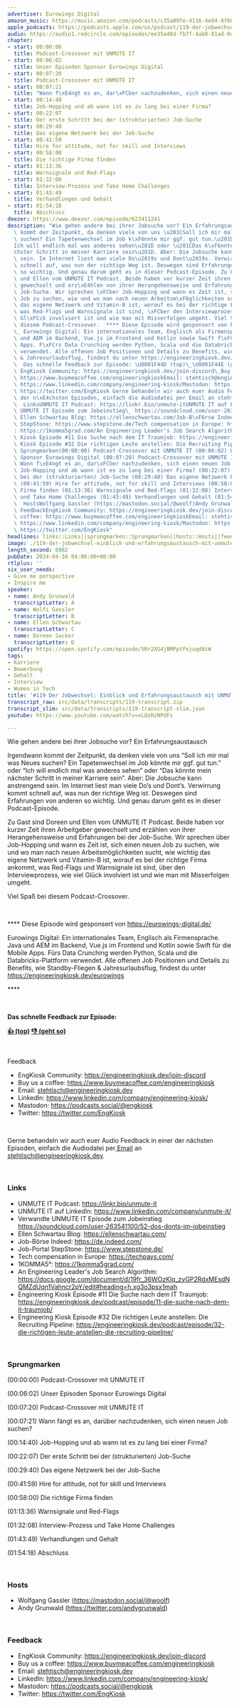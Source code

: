 ```yaml
---
advertiser: Eurowings Digital
amazon_music: https://music.amazon.com/podcasts/c35a09fe-4116-4e04-8f68-77d61b112e46/episodes/db1a0c53-a506-40c7-9535-d1403ee12c45/engineering-kiosk-119-der-jobwechsel-einblick-und-erfahrungsaustausch-mit-unmute-it
apple_podcasts: https://podcasts.apple.com/us/podcast/119-der-jobwechsel-einblick-und-erfahrungsaustausch/id1603082924?i=1000652568772&uo=4
audio: https://audio1.redcircle.com/episodes/ee35a48d-fb7f-4ab8-81ad-0c555414c175/stream.mp3
chapter:
- start: 00:00:00
  title: Podcast-Crossover mit UNMUTE IT
- start: 00:06:02
  title: Unser Episoden Sponsor Eurowings Digital
- start: 00:07:20
  title: Podcast-Crossover mit UNMUTE IT
- start: 00:07:21
  title: "Wann f\xE4ngt es an, dar\xFCber nachzudenken, sich einen neuen Job suchen?"
- start: 00:14:40
  title: Job-Hopping und ab wann ist es zu lang bei einer Firma?
- start: 00:22:07
  title: Der erste Schritt bei der (strukturierten) Job-Suche
- start: 00:29:40
  title: Das eigene Netzwerk bei der Job-Suche
- start: 00:41:59
  title: Hire for attitude, not for skill und Interviews
- start: 00:58:00
  title: Die richtige Firma finden
- start: 01:13:36
  title: Warnsignale und Red-Flags
- start: 01:32:08
  title: Interview-Prozess und Take Home Challenges
- start: 01:43:49
  title: Verhandlungen und Gehalt
- start: 01:54:18
  title: Abschluss
deezer: https://www.deezer.com/episode/623411241
description: "Wie gehen andere bei ihrer Jobsuche vor? Ein Erfahrungsaustausch Irgendwann\
  \ kommt der Zeitpunkt, da denken viele von uns \u201CSoll ich mir mal was Neues\
  \ suchen? Ein Tapetenwechsel im Job k\xF6nnte mir ggf. gut tun.\u201D oder \u201C\
  Ich will endlich mal was anderes sehen\u201D oder \u201CDas k\xF6nnte mein n\xE4\
  chster Schritt in meiner Karriere sein\u201D. Aber: Die Jobsuche kann anstrengend\
  \ sein. Im Internet liest man viele Do\u2019s und Dont\u2019s. Verwirrung kommt\
  \ schnell auf, was nun der richtige Weg ist. Deswegen sind Erfahrungen von anderen\
  \ so wichtig. Und genau darum geht es in dieser Podcast-Episode. Zu Gast sind Doreen\
  \ und Ellen vom UNMUTE IT Podcast. Beide haben vor kurzer Zeit ihren Arbeitgeber\
  \ gewechselt und erz\xE4hlen von ihrer Herangehensweise und Erfahrungen bei der\
  \ Job-Suche. Wir sprechen \xFCber Job-Hopping und wann es Zeit ist, sich einen neuen\
  \ Job zu suchen, wie und wo man nach neuen Arbeitsm\xF6glichkeiten sucht, wie wichtig\
  \ das eigene Netzwerk und Vitamin-B ist, worauf es bei der richtige Firma ankommt,\
  \ was Red-Flags und Warnsignale ist sind, \xFCber den Interviewprozess, wie viel\
  \ Gl\xFCck involviert ist und wie man mit Misserfolgen umgeht. Viel Spa\xDF bei\
  \ diesem Podcast-Crossover.  **** Diese Episode wird gesponsert von https://eurowings-digital.de/\_\
  \_ Eurowings Digital: Ein internationales Team, Englisch als Firmensprache. Java\
  \ und AEM im Backend, Vue.js im Frontend und Kotlin sowie Swift f\xFCr die Mobile\
  \ Apps. F\xFCrs Data Crunching werden Python, Scala und die Databricks-Plattform\
  \ verwendet. Alle offenen Job Positionen und Details zu Benefits, wie Standby-Fliegen\
  \ & Jahresurlaubsflug, findest du unter https://engineeringkiosk.dev/eurowings ****\
  \  Das schnelle Feedback zur Episode: \U0001F44D (top)\_\U0001F44E (geht so)  Feedback\
  \ EngKiosk Community: https://engineeringkiosk.dev/join-discord\_Buy us a coffee:\
  \ https://www.buymeacoffee.com/engineeringkioskEmail: stehtisch@engineeringkiosk.devLinkedIn:\
  \ https://www.linkedin.com/company/engineering-kiosk/Mastodon: https://podcasts.social/@engkioskTwitter:\
  \ https://twitter.com/EngKiosk Gerne behandeln wir auch euer Audio Feedback in einer\
  \ der n\xE4chsten Episoden, einfach die Audiodatei per Email an stehtisch@engineeringkiosk.dev.\
  \  LinksUNMUTE IT Podcast: https://linkr.bio/unmute-itUNMUTE IT auf LinkedIn: https://www.linkedin.com/company/unmute-it/Verwandte\
  \ UNMUTE IT Episode zum Jobeinstieg\_ https://soundcloud.com/user-263541100/52-dos-donts-im-jobeinstieg\_\
  \ Ellen Schwartau Blog: https://ellenschwartau.com/Job-B\xF6rse Indeed: https://de.indeed.com/Job-Portal\
  \ StepStone: https://www.stepstone.de/Tech compensation in Europe: https://techpays.com/1KOMMA5\xB0\
  : https://1komma5grad.com/An Engineering Leader's Job Search Algorithm: https://docs.google.com/document/d/19fr_36WOzKlq_zyGP2RdxMEsdNQMZdUqn1Vahncr2pY/edit#heading=h.xg3o3psx1mahEngineering\
  \ Kiosk Episode #11 Die Suche nach dem IT Traumjob: https://engineeringkiosk.dev/podcast/episode/11-die-suche-nach-dem-it-traumjob/Engineering\
  \ Kiosk Episode #32 Die richtigen Leute anstellen: Die Recruiting Pipeline: https://engineeringkiosk.dev/podcast/episode/32-die-richtigen-leute-anstellen-die-recruiting-pipeline/\
  \ Sprungmarken(00:00:00) Podcast-Crossover mit UNMUTE IT (00:06:02) Unser Episoden\
  \ Sponsor Eurowings Digital (00:07:20) Podcast-Crossover mit UNMUTE IT (00:07:21)\
  \ Wann f\xE4ngt es an, dar\xFCber nachzudenken, sich einen neuen Job suchen? (00:14:40)\
  \ Job-Hopping und ab wann ist es zu lang bei einer Firma? (00:22:07) Der erste Schritt\
  \ bei der (strukturierten) Job-Suche (00:29:40) Das eigene Netzwerk bei der Job-Suche\
  \ (00:41:59) Hire for attitude, not for skill und Interviews (00:58:00) Die richtige\
  \ Firma finden (01:13:36) Warnsignale und Red-Flags (01:32:08) Interview-Prozess\
  \ und Take Home Challenges (01:43:49) Verhandlungen und Gehalt (01:54:18) Abschluss\
  \  HostsWolfgang Gassler (https://mastodon.social/@woolf)Andy Grunwald (https://twitter.com/andygrunwald)\
  \ FeedbackEngKiosk Community: https://engineeringkiosk.dev/join-discordBuy us a\
  \ coffee: https://www.buymeacoffee.com/engineeringkioskEmail: stehtisch@engineeringkiosk.devLinkedIn:\
  \ https://www.linkedin.com/company/engineering-kiosk/Mastodon: https://podcasts.social/@engkioskTwitter:\
  \ https://twitter.com/EngKiosk"
headlines: links::Links||sprungmarken::Sprungmarken||hosts::Hosts||feedback::Feedback
image: ./119-der-jobwechsel-einblick-und-erfahrungsaustausch-mit-unmute-it.jpg
length_second: 6982
pubDate: 2024-04-16 04:00:00+00:00
rtlplus: ''
six_user_needs:
- Give me perspective
- Inspire me
speaker:
- name: Andy Grunwald
  transcriptLetter: A
- name: Wolfi Gassler
  transcriptLetter: B
- name: Ellen Schwartau
  transcriptLetter: C
- name: Doreen Sacker
  transcriptLetter: D
spotify: https://open.spotify.com/episode/5Rr2XG4jBMPptPxjuqd0iW
tags:
- Karriere
- Bewerbung
- Gehalt
- Interview
- Women in Tech
title: '#119 Der Jobwechsel: Einblick und Erfahrungsaustausch mit UNMUTE IT'
transcript_raw: src/data/transcripts/119-transcript.zip
transcript_slim: src/data/transcripts/119-transcript-slim.json
youtube: https://www.youtube.com/watch?v=xLQxRzNPdFs

---
```

<p>Wie gehen andere bei ihrer Jobsuche vor? Ein Erfahrungsaustausch</p><p>Irgendwann kommt der Zeitpunkt, da denken viele von uns “Soll ich mir mal was Neues suchen? Ein Tapetenwechsel im Job könnte mir ggf. gut tun.” oder “Ich will endlich mal was anderes sehen” oder “Das könnte mein nächster Schritt in meiner Karriere sein”. Aber: Die Jobsuche kann anstrengend sein. Im Internet liest man viele Do’s und Dont’s. Verwirrung kommt schnell auf, was nun der richtige Weg ist. Deswegen sind Erfahrungen von anderen so wichtig. Und genau darum geht es in dieser Podcast-Episode.</p><p>Zu Gast sind Doreen und Ellen vom UNMUTE IT Podcast. Beide haben vor kurzer Zeit ihren Arbeitgeber gewechselt und erzählen von ihrer Herangehensweise und Erfahrungen bei der Job-Suche. Wir sprechen über Job-Hopping und wann es Zeit ist, sich einen neuen Job zu suchen, wie und wo man nach neuen Arbeitsmöglichkeiten sucht, wie wichtig das eigene Netzwerk und Vitamin-B ist, worauf es bei der richtige Firma ankommt, was Red-Flags und Warnsignale ist sind, über den Interviewprozess, wie viel Glück involviert ist und wie man mit Misserfolgen umgeht.</p><p>Viel Spaß bei diesem Podcast-Crossover.</p><p><br></p><p>**** Diese Episode wird gesponsert von <a href="https://eurowings-digital.de/" rel="nofollow">https://eurowings-digital.de/</a>  </p><p>Eurowings Digital: Ein internationales Team, Englisch als Firmensprache. Java und AEM im Backend, Vue.js im Frontend und Kotlin sowie Swift für die Mobile Apps. Fürs Data Crunching werden Python, Scala und die Databricks-Plattform verwendet. Alle offenen Job Positionen und Details zu Benefits, wie Standby-Fliegen &amp; Jahresurlaubsflug, findest du unter <a href="https://engineeringkiosk.dev/eurowings">https://engineeringkiosk.dev/eurowings</a></p><p>****</p><p><br></p><p><strong>Das schnelle Feedback zur Episode:</strong></p><p><a href="https://api.openpodcast.dev/feedback/119/upvote" rel="nofollow"><strong>👍 (top)</strong></a><strong> </strong><a href="https://api.openpodcast.dev/feedback/119/downvote" rel="nofollow"><strong>👎 (geht so)</strong></a></p><p><br></p><p>Feedback</p><ul><li>EngKiosk Community: <a href="https://engineeringkiosk.dev/join-discord">https://engineeringkiosk.dev/join-discord</a> </li><li>Buy us a coffee: <a href="https://www.buymeacoffee.com/engineeringkiosk" rel="nofollow">https://www.buymeacoffee.com/engineeringkiosk</a></li><li>Email: <a href="mailto:stehtisch@engineeringkiosk.dev" rel="nofollow">stehtisch@engineeringkiosk.dev</a></li><li>LinkedIn: <a href="https://www.linkedin.com/company/engineering-kiosk/" rel="nofollow">https://www.linkedin.com/company/engineering-kiosk/</a></li><li>Mastodon: <a href="https://podcasts.social/@engkiosk" rel="nofollow">https://podcasts.social/@engkiosk</a></li><li>Twitter: <a href="https://twitter.com/EngKiosk" rel="nofollow">https://twitter.com/EngKiosk</a></li></ul><p><br></p><p>Gerne behandeln wir auch euer Audio Feedback in einer der nächsten Episoden, einfach die Audiodatei per<a href="https://engineeringkiosk.dev/kontakt/"> Email</a> an <a href="mailto:stehtisch@engineeringkiosk.dev" rel="nofollow">stehtisch@engineeringkiosk.dev</a>.</p><p><br></p><h3 id="links">Links</h3><ul><li>UNMUTE IT Podcast: <a href="https://linkr.bio/unmute-it" rel="nofollow">https://linkr.bio/unmute-it</a></li><li>UNMUTE IT auf LinkedIn: <a href="https://www.linkedin.com/company/unmute-it/" rel="nofollow">https://www.linkedin.com/company/unmute-it/</a></li><li><span>Verwandte UNMUTE IT Episode zum Jobeinstieg  </span><a href="https://soundcloud.com/user-263541100/52-dos-donts-im-jobeinstieg" rel="nofollow">https://soundcloud.com/user-263541100/52-dos-donts-im-jobeinstieg</a><span>  </span></li><li>Ellen Schwartau Blog: <a href="https://ellenschwartau.com/" rel="nofollow">https://ellenschwartau.com/</a></li><li>Job-Börse Indeed: <a href="https://de.indeed.com/" rel="nofollow">https://de.indeed.com/</a></li><li>Job-Portal StepStone: <a href="https://www.stepstone.de/" rel="nofollow">https://www.stepstone.de/</a></li><li>Tech compensation in Europe: <a href="https://techpays.com/" rel="nofollow">https://techpays.com/</a></li><li>1KOMMA5°: <a href="https://1komma5grad.com/" rel="nofollow">https://1komma5grad.com/</a></li><li>An Engineering Leader&#39;s Job Search Algorithm: <a href="https://docs.google.com/document/d/19fr_36WOzKlq_zyGP2RdxMEsdNQMZdUqn1Vahncr2pY/edit#heading=h.xg3o3psx1mah" rel="nofollow">https://docs.google.com/document/d/19fr_36WOzKlq_zyGP2RdxMEsdNQMZdUqn1Vahncr2pY/edit#heading=h.xg3o3psx1mah</a></li><li>Engineering Kiosk Episode #11 Die Suche nach dem IT Traumjob: <a href="https://engineeringkiosk.dev/podcast/episode/11-die-suche-nach-dem-it-traumjob/">https://engineeringkiosk.dev/podcast/episode/11-die-suche-nach-dem-it-traumjob/</a></li><li>Engineering Kiosk Episode #32 Die richtigen Leute anstellen: Die Recruiting Pipeline: <a href="https://engineeringkiosk.dev/podcast/episode/32-die-richtigen-leute-anstellen-die-recruiting-pipeline/">https://engineeringkiosk.dev/podcast/episode/32-die-richtigen-leute-anstellen-die-recruiting-pipeline/</a></li></ul><p><br></p><h3 id="sprungmarken">Sprungmarken</h3><p>(00:00:00) Podcast-Crossover mit UNMUTE IT</p><p>(00:06:02) Unser Episoden Sponsor Eurowings Digital</p><p>(00:07:20) Podcast-Crossover mit UNMUTE IT</p><p>(00:07:21) Wann fängt es an, darüber nachzudenken, sich einen neuen Job suchen?</p><p>(00:14:40) Job-Hopping und ab wann ist es zu lang bei einer Firma?</p><p>(00:22:07) Der erste Schritt bei der (strukturierten) Job-Suche</p><p>(00:29:40) Das eigene Netzwerk bei der Job-Suche</p><p>(00:41:59) Hire for attitude, not for skill und Interviews</p><p>(00:58:00) Die richtige Firma finden</p><p>(01:13:36) Warnsignale und Red-Flags</p><p>(01:32:08) Interview-Prozess und Take Home Challenges</p><p>(01:43:49) Verhandlungen und Gehalt</p><p>(01:54:18) Abschluss</p><p><br></p><h3 id="hosts">Hosts</h3><ul><li>Wolfgang Gassler (<a href="https://mastodon.social/@woolf" rel="nofollow">https://mastodon.social/@woolf</a>)</li><li>Andy Grunwald (<a href="https://twitter.com/andygrunwald" rel="nofollow">https://twitter.com/andygrunwald</a>)</li></ul><p><br></p><h3 id="feedback">Feedback</h3><ul><li>EngKiosk Community: <a href="https://engineeringkiosk.dev/join-discord">https://engineeringkiosk.dev/join-discord</a></li><li>Buy us a coffee: <a href="https://www.buymeacoffee.com/engineeringkiosk" rel="nofollow">https://www.buymeacoffee.com/engineeringkiosk</a></li><li>Email: <a href="mailto:stehtisch@engineeringkiosk.dev" rel="nofollow">stehtisch@engineeringkiosk.dev</a></li><li>LinkedIn: <a href="https://www.linkedin.com/company/engineering-kiosk/" rel="nofollow">https://www.linkedin.com/company/engineering-kiosk/</a></li><li>Mastodon: <a href="https://podcasts.social/@engkiosk" rel="nofollow">https://podcasts.social/@engkiosk</a></li><li>Twitter: <a href="https://twitter.com/EngKiosk" rel="nofollow">https://twitter.com/EngKiosk</a></li></ul>